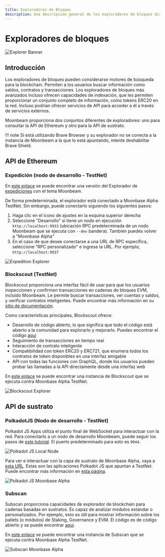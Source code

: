 ```yaml
---
title: Exploradores de Bloques
description: Una descripción general de los exploradores de bloques disponibles actualmente que pueden usarse para navegar por las capas de Substrato y Ethereum de Moonbeam TestNet.
---
```

# Exploradores de bloques

![Explorer Banner](/images/explorers/explorers-banner.png)

## Introducción 

Los exploradores de bloques pueden considerarse motores de búsqueda para la blockchain. Permiten a los usuarios buscar información como saldos, contratos y transacciones. Los exploradores de bloques más avanzados incluso ofrecen capacidades de indexación, que les permiten proporcionar un conjunto completo de información, como tokens ERC20 en la red. Incluso podrían ofrecer servicios de API para acceder a él a través de servicios externos.

Moonbeam proporciona dos conjuntos diferentes de exploradores: uno para consultar la API de Ethereum y otro para la API de sustrato.

!!! note
    Si está utilizando Brave Browser y su explorador no se conecta a la instancia de Moonbeam a la que lo está apuntando, intente deshabilitar Brave Shield.

## API de Ethereum

### Expedición (nodo de desarrollo - TestNet)

En [este enlace](https://moonbeam-explorer.netlify.app/) se puede encontrar una versión del Explorador de [expediciones](https://github.com/etclabscore/expedition) con el tema Moonbeam. 

De forma predeterminada, el explorador está conectado a Moonbase Alpha TestNet. Sin embargo, puede conectarlo siguiendo los siguientes pasos:

 1. Haga clic en el ícono de ajustes en la esquina superior derecha
 2. Seleccione "Desarrollo" si tiene un nodo en ejecución `http://localhost:9933` (ubicación RPC predeterminada de un nodo Moonbeam que se ejecuta con `--dev` bandera). También puedes volver a "Moonbase Alpha"
 3. En el caso de que desee conectarse a una URL de RPC específica, seleccione "RPC personalizado" e ingrese la URL. Por ejemplo, `http://localhost:9937`

![Expedition Explorer](/images/explorers/explorers-images-1.png)

### Blockscout (TestNet)

Blockscout proporciona una interfaz fácil de usar para que los usuarios inspeccionen y confirmen transacciones en cadenas de bloques EVM, incluido Moonbeam. Le permite buscar transacciones, ver cuentas y saldos, y verificar contratos inteligentes. Puede encontrar más información en su [sitio de documentación](https://docs.blockscout.com/).

Como características principales, Blockscout ofrece:

 - Desarrollo de código abierto, lo que significa que todo el código está abierto a la comunidad para explorarlo y mejorarlo. Puedes encontrar el código [aquí](https://github.com/blockscout/blockscout)
 - Seguimiento de transacciones en tiempo real
 - Interacción de contrato inteligente
 - Compatibilidad con token ERC20 y ERC721, que enumera todos los contratos de token disponibles en una interfaz amigable
 - API con todas las funciones con GraphQL, donde los usuarios pueden probar las llamadas a la API directamente desde una interfaz web
 
En [este enlace](https://moonbase-blockscout.testnet.moonbeam.network/) se puede encontrar una instancia de Blockscout que se ejecuta contra Moonbase Alpha TestNet.

![Blockscout Explorer](/images/explorers/explorers-images-2.png)

## API de sustrato

### PolkadotJS (Nodo de desarrollo - TestNet)

Polkadot JS Apps utiliza el punto final de WebSocket para interactuar con la red. Para conectarlo a un nodo de desarrollo Moonbeam, puede seguir los pasos de [este tutorial](/getting-started/local-node/setting-up-a-node/#connecting-polkadot-js-apps-to-a-local-moonbeam-node). El puerto predeterminado para esto es `9944`.

![Polkadot JS Local Node](/images/explorers/explorers-images-3.png)

Para ver e interactuar con la capa de sustrato de Moonbase Alpha, vaya a [esta URL](https://polkadot.js.org/apps/?rpc=wss%3A%2F%2Fwss.testnet.moonbeam.network#/explorer). Estas son las aplicaciones Polkadot JS que apuntan a TestNet. Puede encontrar más información en [esta página](/integrations/wallets/polkadotjs/).

![Polkadot JS Moonbase Alpha](/images/explorers/explorers-images-4.png)

### Subscan

Subscan proporciona capacidades de explorador de blockchain para cadenas basadas en sustratos. Es capaz de analizar módulos estándar o personalizados. Por ejemplo, esto es útil para mostrar información sobre los pallets (o módulos) de Staking, Governance y EVM. El código es de código abierto y se puede encontrar [aquí](https://github.com/itering/subscan-essentials).

En [este enlace](https://moonbase.subscan.io/) se puede encontrar una instancia de Subscan que se ejecuta contra Moonbase Alpha TestNet.

![Subscan Moonbase Alpha](/images/explorers/explorers-images-5.png)
